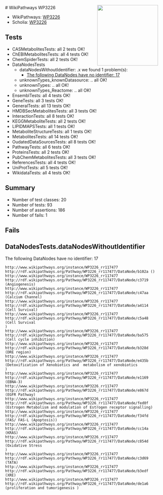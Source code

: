 <img style="float: right; width: 200px" src="https://upload.wikimedia.org/wikipedia/commons/thumb/8/83/Wplogo_with_text_500.png/640px-Wplogo_with_text_500.png" />
# WikiPathways WP3226

* WikiPathways: [WP3226](https://wikipathways.org/pathways/WP3226)
* Scholia: [WP3226](https://scholia.toolforge.org/wikipathways/WP3226)
## Tests
* CASMetabolitesTests: all 2 tests OK!
* ChEBIMetabolitesTests: all 4 tests OK!
* ChemSpiderTests: all 2 tests OK!
* DataNodesTests
    * dataNodesWithoutIdentifier: .x we found 1 problem(s):
        * [The following DataNodes have no identifier: 17](#8792c497)
    * unknownTypes_knownDatasource: .. all OK!
    * unknownTypes: .. all OK!
    * unknownTypes_Reactome: .. all OK!
* EnsemblTests: all 4 tests OK!
* GeneTests: all 3 tests OK!
* GeneralTests: all 13 tests OK!
* HMDBSecMetabolitesTests: all 3 tests OK!
* InteractionTests: all 8 tests OK!
* KEGGMetaboliteTests: all 2 tests OK!
* LIPIDMAPSTests: all 1 tests OK!
* MetaboliteStructureTests: all 1 tests OK!
* MetabolitesTests: all 14 tests OK!
* OudatedDataSourcesTests: all 8 tests OK!
* PathwayTests: all 6 tests OK!
* ProteinsTests: all 2 tests OK!
* PubChemMetabolitesTests: all 3 tests OK!
* ReferencesTests: all 4 tests OK!
* UniProtTests: all 5 tests OK!
* WikidataTests: all 4 tests OK!


## Summary

* Number of test classes: 20
* Number of tests: 93
* Number of assertions: 186
* Number of fails: 1

## Fails

<a name="8792c497" />

## DataNodesTests.dataNodesWithoutIdentifier

The following DataNodes have no identifier: 17
```
http://www.wikipathways.org/instance/WP3226_rr117477 http://rdf.wikipathways.org/Pathway/WP3226_rr117477/DataNode/b102a ()
http://www.wikipathways.org/instance/WP3226_rr117477 http://rdf.wikipathways.org/Pathway/WP3226_rr117477/DataNode/c3719 (Angiogenesis)
http://www.wikipathways.org/instance/WP3226_rr117477 http://rdf.wikipathways.org/Pathway/WP3226_rr117477/DataNode/c47aa (Calcium Channel)
http://www.wikipathways.org/instance/WP3226_rr117477 http://rdf.wikipathways.org/Pathway/WP3226_rr117477/DataNode/a4114 (Cell Survival)
http://www.wikipathways.org/instance/WP3226_rr117477 http://rdf.wikipathways.org/Pathway/WP3226_rr117477/DataNode/c5a48 (Cell Survival
)
http://www.wikipathways.org/instance/WP3226_rr117477 http://rdf.wikipathways.org/Pathway/WP3226_rr117477/DataNode/ba575 (Cell cycle inhibition)
http://www.wikipathways.org/instance/WP3226_rr117477 http://rdf.wikipathways.org/Pathway/WP3226_rr117477/DataNode/b328d (DRE region)
http://www.wikipathways.org/instance/WP3226_rr117477 http://rdf.wikipathways.org/Pathway/WP3226_rr117477/DataNode/e435b (Detoxification of Xenobiotics and  metabolism of xenobiotics
)
http://www.wikipathways.org/instance/WP3226_rr117477 http://rdf.wikipathways.org/Pathway/WP3226_rr117477/DataNode/e1169 (EBNA-3)
http://www.wikipathways.org/instance/WP3226_rr117477 http://rdf.wikipathways.org/Pathway/WP3226_rr117477/DataNode/e867d (EGFR Pathway)
http://www.wikipathways.org/instance/WP3226_rr117477 http://rdf.wikipathways.org/Pathway/WP3226_rr117477/DataNode/fed0f (Estrogen Metabolism and modulation of Estrogen receptor signalling)
http://www.wikipathways.org/instance/WP3226_rr117477 http://rdf.wikipathways.org/Pathway/WP3226_rr117477/DataNode/f34fd (FAS/ FAS-L (Apoptosis))
http://www.wikipathways.org/instance/WP3226_rr117477 http://rdf.wikipathways.org/Pathway/WP3226_rr117477/DataNode/cc14a (KRAS)
http://www.wikipathways.org/instance/WP3226_rr117477 http://rdf.wikipathways.org/Pathway/WP3226_rr117477/DataNode/c854d (Oxidative Stress
)
http://www.wikipathways.org/instance/WP3226_rr117477 http://rdf.wikipathways.org/Pathway/WP3226_rr117477/DataNode/c3d69 (TATA)
http://www.wikipathways.org/instance/WP3226_rr117477 http://rdf.wikipathways.org/Pathway/WP3226_rr117477/DataNode/b3edf (XRE)
http://www.wikipathways.org/instance/WP3226_rr117477 http://rdf.wikipathways.org/Pathway/WP3226_rr117477/DataNode/de1a6 (proliferation and tumorigenesis )
```


